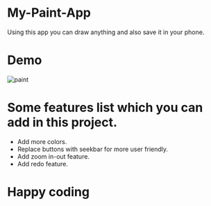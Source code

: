 # My-Paint-App
Using this app you can draw anything and also save it in your phone.

# Demo
![paint](https://user-images.githubusercontent.com/54389203/94156275-d406cc00-fe77-11ea-91b0-35ffda9fed24.gif)

# Some features list which you can add in this project.

- Add more colors.
- Replace buttons with seekbar for more user friendly.
- Add zoom in-out feature.
- Add redo feature.

# Happy coding
